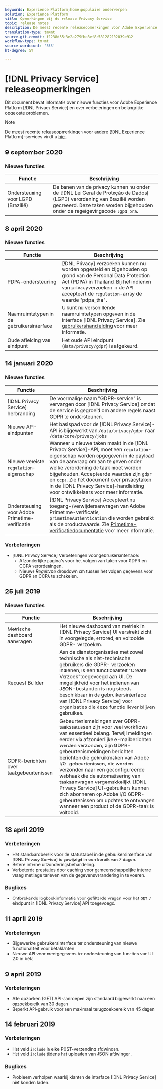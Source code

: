 ```yaml
---
keywords: Experience Platform;home;populaire onderwerpen
solution: Experience Platform
title: Opmerkingen bij de release Privacy Service
topic: release notes
description: De meest recente releaseopmerkingen voor Adobe Experience Platform Privacy Service.
translation-type: tm+mt
source-git-commit: f2238d35f3e2a279fbe8ef8b581282102039e932
workflow-type: tm+mt
source-wordcount: '553'
ht-degree: 5%

---
```



# [!DNL Privacy Service] releaseopmerkingen

Dit document bevat informatie over nieuwe functies voor Adobe Experience Platform [!DNL Privacy Service] en over verbeteringen en belangrijke opgeloste problemen.

>[!NOTE]
>
>De meest recente releaseopmerkingen voor andere [!DNL Experience Platform]-services vindt u [hier](../release-notes/latest/latest.md).

## 9 september 2020

### Nieuwe functies

| Functie | Beschrijving |
| --- | --- |
| Ondersteuning voor LGPD (Brazilië) | De banen van de privacy kunnen nu onder de [!DNL Lei Geral de Proteção de Dados] (LGPD) verordening van Brazilië worden gecreeerd. Deze taken worden bijgehouden onder de regelgevingscode `lgpd_bra`. |

## 8 april 2020

### Nieuwe functies

| Functie | Beschrijving |
| --- | --- |
| PDPA-ondersteuning | [!DNL Privacy] verzoeken kunnen nu worden opgesteld en bijgehouden op grond van de Personal Data Protection Act (PDPA) in Thailand. Bij het indienen van privacyverzoeken in de API accepteert de `regulation`-array de waarde &quot;pdpa_tha&quot;. |
| Naamruimtetypen in de gebruikersinterface | U kunt nu verschillende naamruimtetypen opgeven in de interface [!DNL Privacy Service]. Zie [gebruikershandleiding](ui/user-guide.md) voor meer informatie. |
| Oude afleiding van eindpunt | Het oude API eindpunt (`data/privacy/gdpr`) is afgekeurd. |

## 14 januari 2020

### Nieuwe functies

| Functie | Beschrijving |
| --- | --- |
| [!DNL Privacy Service] herbranding | De voormalige naam &quot;GDPR-service&quot; is vervangen door [!DNL Privacy Service] omdat de service is gegroeid om andere regels naast GDPR te ondersteunen. |
| Nieuwe API-eindpunten | Het basispad voor de [!DNL Privacy Service]-API is bijgewerkt van `/data/privacy/gdpr` naar `/data/core/privacy/jobs` |
| Nieuwe vereiste `regulation`-eigenschap | Wanneer u nieuwe taken maakt in de [!DNL Privacy Service]-API, moet een `regulation`-eigenschap worden opgegeven in de payload van de aanvraag om aan te geven onder welke verordening de taak moet worden bijgehouden. Accepteerde waarden zijn `gdpr` en `ccpa`. Zie het document over [privacytaken](api/privacy-jobs.md) in de [!DNL Privacy Service]-handleiding voor ontwikkelaars voor meer informatie. |
| Ondersteuning voor Adobe Primetime-verificatie | [!DNL Privacy Service] Accepteert nu toegang-/verwijderaanvragen van Adobe Primetime-verificatie,  `primetimeAuthentication` die worden gebruikt als de productwaarde. Zie [Primetime-verificatiedocumentatie](http://tve.helpdocsonline.com/how-to-make-a-privacy-request) voor meer informatie. |

### Verbeteringen

* [!DNL Privacy Service] Verbeteringen voor gebruikersinterface:
   * Afzonderlijke pagina&#39;s voor het volgen van taken voor GDPR en CCPA verordeningen.
   * Nieuwe *Regeltype* dropdown om tussen het volgen gegevens voor GDPR en CCPA te schakelen.

## 25 juli 2019

### Nieuwe functies

| Functie | Beschrijving |
| --- | --- |
| Metrische dashboard aanvragen | Het nieuwe dashboard van metriek in [!DNL Privacy Service] UI verstrekt zicht in voorgelegde, errored, en voltooide GDPR- verzoeken. |
| Request Builder | Aan de dienstorganisaties met zowel technische als niet-technische gebruikers die GDPR- verzoeken indienen, is een functionaliteit &quot;Create Verzoek&quot;toegevoegd aan UI. De mogelijkheid voor het indienen van JSON-bestanden is nog steeds beschikbaar in de gebruikersinterface van [!DNL Privacy Service] voor organisaties die deze functie liever blijven gebruiken. |
| GDPR-berichten over taakgebeurtenissen | Gebeurtenismeldingen over GDPR-taakstatussen zijn voor veel workflows van essentieel belang. Terwijl meldingen eerder via afzonderlijke e-mailberichten werden verzonden, zijn GDPR-gebeurtenismeldingen berichten berichten die gebruikmaken van Adobe I/O-gebeurtenissen, die worden verzonden naar een geconfigureerde webhaak die de automatisering van taakaanvragen vergemakkelijkt. [!DNL Privacy Service] UI-gebruikers kunnen zich abonneren op Adobe I/O GDPR-gebeurtenissen om updates te ontvangen wanneer een product of de GDPR-taak is voltooid. |

## 18 april 2019

### Verbeteringen

* Het standaardbereik voor de statustabel in de gebruikersinterface van [!DNL Privacy Service] is gewijzigd in een bereik van 7 dagen.
* Betere interne uitzonderingsbehandeling.
* Verbeterde prestaties door caching voor gemeenschappelijke interne vraag met lage tarieven van de gegevensverandering in te voeren.

### Bugfixes

* Ontbrekende logboekinformatie voor gefilterde vragen voor het `GET /` eindpunt in [!DNL Privacy Service] API toegevoegd.

## 11 april 2019

### Verbeteringen

* Bijgewerkte gebruikersinterface ter ondersteuning van nieuwe functionaliteit voor bètaklanten
* Nieuwe API voor meetgegevens ter ondersteuning van functies van UI 2.0 in bèta

## 9 april 2019

### Verbeteringen

* Alle opzoeken (GET) API-aanroepen zijn standaard bijgewerkt naar een opzoekbereik van 30 dagen
* Beperkt API-gebruik voor een maximaal terugzoekbereik van 45 dagen

## 14 februari 2019

### Verbeteringen

* Het veld `include` in elke POST-verzending afdwingen.
* Het veld `include` tijdens het uploaden van JSON afdwingen.

### Bugfixes

* Probleem verholpen waarbij klanten de interface [!DNL Privacy Service] niet konden laden.